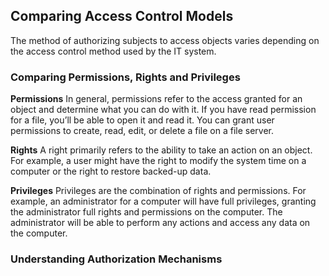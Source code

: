 ## Comparing Access Control Models

The method of authorizing subjects to access objects varies depending on the access control method used by the IT system.

### Comparing Permissions, Rights and Privileges  

**Permissions** In general, permissions refer to the access granted for an object and determine what you can do with it. If you have read permission for a file, you’ll be able to open it and read it. You can grant user permissions to create, read, edit, or delete a file on a file server.

**Rights** A right primarily refers to the ability to take an action on an object. For example, a user might have the right to modify the system time on a computer or the right to restore backed-up data.

**Privileges** Privileges are the combination of rights and permissions. For example, an administrator for a computer will have full privileges, granting the administrator full rights and permissions on the computer. The administrator will be able to perform any actions and access any data on the computer.

### Understanding Authorization Mechanisms


